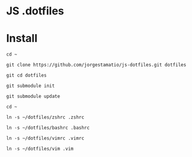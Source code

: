 # JS .dotfiles

# Install

	cd ~

    git clone https://github.com/jorgestamatio/js-dotfiles.git dotfiles

    git cd dotfiles

    git submodule init

    git submodule update

    cd ~

    ln -s ~/dotfiles/zshrc .zshrc

    ln -s ~/dotfiles/bashrc .bashrc

    ln -s ~/dotfiles/vimrc .vimrc

    ln -s ~/dotfiles/vim .vim

